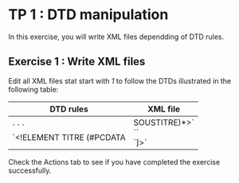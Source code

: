 # TP 1 : DTD manipulation

In this exercise, you will write XML files dependding of DTD rules.

## Exercise 1 : Write XML files
Edit all XML files stat start with _1_ to follow the DTDs illustrated in the following table:

| DTD rules | XML file |
| --- | --- |
| \`<!DOCTYPE INVENTAIRE [ \` <br/> \`<!ELEMENT INVENTAIRE (TITRE)> \` <br/> \`<!ELEMENT TITRE (#PCDATA | SOUSTITRE)*>\` <br/> \`<!ELEMENT SOUSTITRE (#PCDATA)>\` <br/> \`]>` | [1_input_1.xml](link_to_xml_file) |


     
  Check the Actions tab to see if you have completed the exercise successfully.
